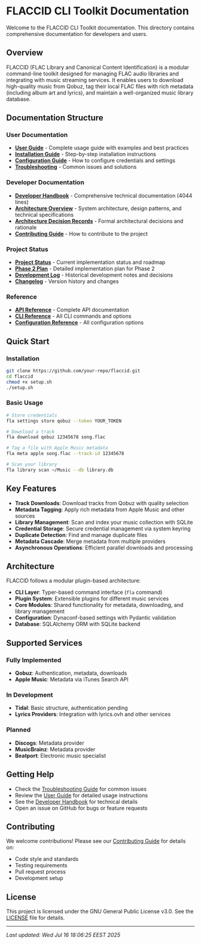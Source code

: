 # FLACCID CLI Toolkit Documentation

Welcome to the FLACCID CLI Toolkit documentation. This directory contains comprehensive documentation for developers and users.

## Overview

FLACCID (FLAC Library and Canonical Content Identification) is a modular command-line toolkit designed for managing FLAC audio libraries and integrating with music streaming services. It enables users to download high-quality music from Qobuz, tag their local FLAC files with rich metadata (including album art and lyrics), and maintain a well-organized music library database.

## Documentation Structure

### User Documentation
- **[User Guide](user-guide.md)** - Complete usage guide with examples and best practices
- **[Installation Guide](installation.md)** - Step-by-step installation instructions
- **[Configuration Guide](configuration.md)** - How to configure credentials and settings
- **[Troubleshooting](troubleshooting.md)** - Common issues and solutions

### Developer Documentation
- **[Developer Handbook](FLACCID%20CLI%20Toolkit%20Developer%20Handbook.md)** - Comprehensive technical documentation (4044 lines)
- **[Architecture Overview](architecture/README.md)** - System architecture, design patterns, and technical specifications
- **[Architecture Decision Records](architecture/adr/)** - Formal architectural decisions and rationale
- **[Contributing Guide](../CONTRIBUTING.md)** - How to contribute to the project

### Project Status
- **[Project Status](PROJECT_STATUS.md)** - Current implementation status and roadmap
- **[Phase 2 Plan](PHASE2_PLAN.md)** - Detailed implementation plan for Phase 2
- **[Development Log](development-log.md)** - Historical development notes and decisions
- **[Changelog](../CHANGELOG.md)** - Version history and changes

### Reference
- **[API Reference](api-reference.md)** - Complete API documentation
- **[CLI Reference](cli-reference.md)** - All CLI commands and options
- **[Configuration Reference](config-reference.md)** - All configuration options

## Quick Start

### Installation
```bash
git clone https://github.com/your-repo/flaccid.git
cd flaccid
chmod +x setup.sh
./setup.sh
```

### Basic Usage
```bash
# Store credentials
fla settings store qobuz --token YOUR_TOKEN

# Download a track
fla download qobuz 12345678 song.flac

# Tag a file with Apple Music metadata
fla meta apple song.flac --track-id 12345678

# Scan your library
fla library scan ~/Music --db library.db
```

## Key Features

- **Track Downloads**: Download tracks from Qobuz with quality selection
- **Metadata Tagging**: Apply rich metadata from Apple Music and other sources
- **Library Management**: Scan and index your music collection with SQLite
- **Credential Storage**: Secure credential management via system keyring
- **Duplicate Detection**: Find and manage duplicate files
- **Metadata Cascade**: Merge metadata from multiple providers
- **Asynchronous Operations**: Efficient parallel downloads and processing

## Architecture

FLACCID follows a modular plugin-based architecture:

- **CLI Layer**: Typer-based command interface (`fla` command)
- **Plugin System**: Extensible plugins for different music services
- **Core Modules**: Shared functionality for metadata, downloading, and library management
- **Configuration**: Dynaconf-based settings with Pydantic validation
- **Database**: SQLAlchemy ORM with SQLite backend

## Supported Services

### Fully Implemented
- **Qobuz**: Authentication, metadata, downloads
- **Apple Music**: Metadata via iTunes Search API

### In Development
- **Tidal**: Basic structure, authentication pending
- **Lyrics Providers**: Integration with lyrics.ovh and other services

### Planned
- **Discogs**: Metadata provider
- **MusicBrainz**: Metadata provider
- **Beatport**: Electronic music specialist

## Getting Help

- Check the [Troubleshooting Guide](troubleshooting.md) for common issues
- Review the [User Guide](user-guide.md) for detailed usage instructions
- See the [Developer Handbook](FLACCID%20CLI%20Toolkit%20Developer%20Handbook.md) for technical details
- Open an issue on GitHub for bugs or feature requests

## Contributing

We welcome contributions! Please see our [Contributing Guide](../CONTRIBUTING.md) for details on:
- Code style and standards
- Testing requirements
- Pull request process
- Development setup

## License

This project is licensed under the GNU General Public License v3.0. See the [LICENSE](../LICENSE) file for details.

---

*Last updated: Wed Jul 16 18:06:25 EEST 2025*

